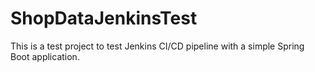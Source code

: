 # ShopDataJenkinsTest
This is a test project to test Jenkins CI/CD pipeline with a simple Spring Boot application.
